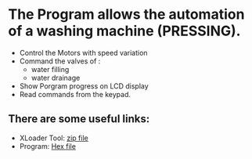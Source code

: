 # The Program allows the automation of a washing machine (PRESSING).

- Control the Motors with speed variation
- Command the valves of : 
    - water filling
    - water drainage
- Show Porgram progress on LCD display
- Read commands from the keypad.




There are some useful links:
-----------------------------
+ XLoader Tool: [zip file](https://github.com/binaryupdates/xLoader/archive/refs/heads/master.zip)
+ Program: [Hex file](https://gist.githubusercontent.com/ben4biz/6479321c6553460e9b72f372780312c4/raw/b289d9bd05462c5888bffeb21f6e6d366cbb9451/App.ino.hex)
